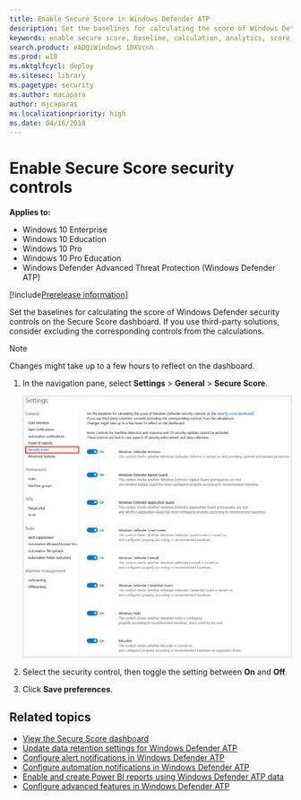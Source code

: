 ```yaml
---
title: Enable Secure Score in Windows Defender ATP
description: Set the baselines for calculating the score of Windows Defender security controls on the Secure Score dashboard.
keywords: enable secure score, baseline, calculation, analytics, score, secure score dashboard, dashboard
search.product: eADQiWindows 10XVcnh
ms.prod: w10
ms.mktglfcycl: deploy
ms.sitesec: library
ms.pagetype: security
ms.author: macapara
author: mjcaparas
ms.localizationpriority: high
ms.date: 04/16/2018
---
```


# Enable Secure Score security controls

**Applies to:**

- Windows 10 Enterprise
- Windows 10 Education
- Windows 10 Pro
- Windows 10 Pro Education
- Windows Defender Advanced Threat Protection (Windows Defender ATP)

[!include[Prerelease information](prerelease.md)]

Set the baselines for calculating the score of Windows Defender security controls on the Secure Score dashboard. If you use third-party solutions, consider excluding the corresponding controls from the calculations.

  >[!NOTE]
  >Changes might take up to a few hours to reflect on the dashboard. 

1. In the navigation pane, select **Settings** > **General** > **Secure Score**.

    ![Image of Secure Score controls from Preferences setup menu](images/atp-enable-security-analytics.png)

2. Select the security control, then toggle the setting between **On** and **Off**.

3. Click **Save preferences**.

## Related topics
- [View the Secure Score dashboard](security-analytics-dashboard-windows-defender-advanced-threat-protection.md)
- [Update data retention settings for Windows Defender ATP](general-settings-windows-defender-advanced-threat-protection.md)
- [Configure alert notifications in Windows Defender ATP](configure-email-notifications-windows-defender-advanced-threat-protection.md)
- [Configure automation notifications in Windows Defender ATP](configure-automation-notifications-windows-defender-advanced-threat-protection.md)
- [Enable and create Power BI reports using Windows Defender ATP data](powerbi-reports-windows-defender-advanced-threat-protection.md)
- [Configure advanced features in Windows Defender ATP](/advanced-features-windows-defender-advanced-threat-protection.md)